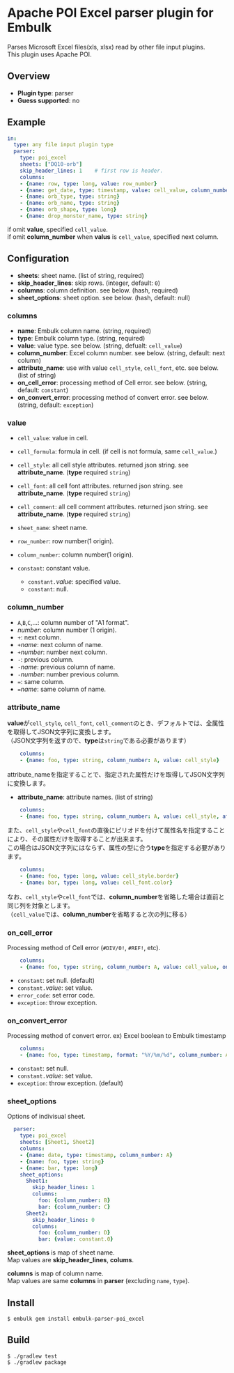 # Apache POI Excel parser plugin for Embulk

Parses Microsoft Excel files(xls, xlsx) read by other file input plugins.  
This plugin uses Apache POI.

## Overview

* **Plugin type**: parser
* **Guess supported**: no


## Example

```yaml
in:
  type: any file input plugin type
  parser:
    type: poi_excel
    sheets: ["DQ10-orb"]
    skip_header_lines: 1	# first row is header.
    columns:
    - {name: row, type: long, value: row_number}
    - {name: get_date, type: timestamp, value: cell_value, column_number: A}
    - {name: orb_type, type: string}
    - {name: orb_name, type: string}
    - {name: orb_shape, type: long}
    - {name: drop_monster_name, type: string}
```

if omit **value**, specified `cell_value`.  
if omit **column_number** when **valus** is `cell_value`, specified next column.  


## Configuration

* **sheets**: sheet name. (list of string, required)
* **skip_header_lines**: skip rows. (integer, default: `0`)
* **columns**: column definition. see below. (hash, required)
* **sheet_options**: sheet option. see below. (hash, default: null)

### columns

* **name**: Embulk column name. (string, required)
* **type**: Embulk column type. (string, required)
* **value**: value type. see below. (string, defualt: `cell_value`)
* **column_number**: Excel column number. see below. (string, default: next column)
* **attribute_name**: use with value `cell_style`, `cell_font`, etc. see below. (list of string)
* **on_cell_error**: processing method of Cell error. see below. (string, default: `constant`)
* **on_convert_error**: processing method of convert error. see below. (string, default: `exception`)

### value

* `cell_value`: value in cell.
* `cell_formula`: formula in cell. (if cell is not formula, same `cell_value`.)
* `cell_style`: all cell style attributes. returned json string. see **attribute_name**. (**type** required `string`)
* `cell_font`: all cell font attributes. returned json string. see **attribute_name**. (**type** required `string`)
* `cell_comment`: all cell comment attributes. returned json string. see **attribute_name**. (**type** required `string`)
* `sheet_name`: sheet name.
* `row_number`: row number(1 origin).
* `column_number`: column number(1 origin).
* `constant`: constant value.

  * `constant.`*value*: specified value.
  * `constant`: null.

### column_number

* `A`,`B`,`C`,...: column number of "A1 format".
* *number*: column number (1 origin).
* `+`: next column.
* `+`*name*: next column of name.
* `+`*number*: number next column.
* `-`: previous column.
* `-`*name*: previous column of name.
* `-`*number*: number previous column.
* `=`: same column.
* `=`*name*: same column of name.

### attribute_name

**value**が`cell_style`, `cell_font`, `cell_comment`のとき、デフォルトでは、全属性を取得してJSON文字列に変換します。  
（JSON文字列を返すので、**type**は`string`である必要があります）

```yaml
    columns:
    - {name: foo, type: string, column_number: A, value: cell_style}
```


attribute_nameを指定することで、指定された属性だけを取得してJSON文字列に変換します。

* **attribute_name**: attribute names. (list of string)

```yaml
    columns:
    - {name: foo, type: string, column_number: A, value: cell_style, attribute_name: [border_top, border_bottom, border_left, border_right]}
```


また、`cell_style`や`cell_font`の直後にピリオドを付けて属性名を指定することにより、その属性だけを取得することが出来ます。  
この場合はJSON文字列にはならず、属性の型に合う**type**を指定する必要があります。

```yaml
    columns:
    - {name: foo, type: long, value: cell_style.border}
    - {name: bar, type: long, value: cell_font.color}
```

なお、`cell_style`や`cell_font`では、**column_number**を省略した場合は直前と同じ列を対象とします。  
（`cell_value`では、**column_number**を省略すると次の列に移る）


### on_cell_error

Processing method of Cell error (`#DIV/0!`, `#REF!`, etc).

```yaml
    columns:
    - {name: foo, type: string, column_number: A, value: cell_value, on_cell_error: error_code}
```

* `constant`: set null. (default)
* `constant.`*value*: set value.
* `error_code`: set error code.
* `exception`: throw exception.


### on_convert_error

Processing method of convert error. ex) Excel boolean to Embulk timestamp

```yaml
    columns:
    - {name: foo, type: timestamp, format: "%Y/%m/%d", column_number: A, value: cell_value, on_convert_error: constant.9999/12/31}
```

* `constant`: set null.
* `constant.`*value*: set value.
* `exception`: throw exception. (default)


### sheet_options

Options of indivisual sheet.

```yaml
  parser:
    type: poi_excel
    sheets: [Sheet1, Sheet2]
    columns:
    - {name: date, type: timestamp, column_number: A}
    - {name: foo, type: string}
    - {name: bar, type: long}
    sheet_options:
      Sheet1:
        skip_header_lines: 1
        columns:
          foo: {column_number: B}
          bar: {column_number: C}
      Sheet2:
        skip_header_lines: 0
        columns:
          foo: {column_number: D}
          bar: {value: constant.0}
```

**sheet_options** is map of sheet name.  
Map values are **skip_header_lines**, **colums**.

**columns** is map of column name.  
Map values are same **columns** in **parser** (excluding `name`, `type`).


## Install

```
$ embulk gem install embulk-parser-poi_excel
```


## Build

```
$ ./gradlew test
$ ./gradlew package
```
